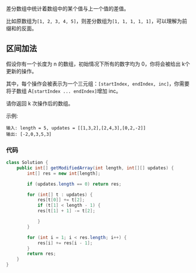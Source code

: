 差分数组中统计着数组中的某个值与上一个值的差值。

比如原数组为`[1, 2, 3, 4, 5]`，则差分数组为`[1, 1, 1, 1, 1]`，可以理解为前缀和的反面。

## 区间加法

假设你有一个长度为 n 的数组，初始情况下所有的数字均为 0，你将会被给出 k​​​​​​​ 个更新的操作。

其中，每个操作会被表示为一个三元组：`[startIndex, endIndex, inc]`，你需要将子数组 A`[startIndex ... endIndex]`增加 inc。

请你返回 k 次操作后的数组。

示例:
```
输入: length = 5, updates = [[1,3,2],[2,4,3],[0,2,-2]]
输出: [-2,0,3,5,3]
```

### 代码
```java
class Solution {
    public int[] getModifiedArray(int length, int[][] updates) {
        int[] res = new int[length];

        if (updates.length == 0) return res;

        for (int[] t : updates) {
            res[t[0]] += t[2];
            if (t[1] < length - 1) {
            res[t[1] + 1] -= t[2];

            }
        }

        for (int i = 1; i < res.length; i++) {
            res[i] += res[i - 1];
        }
        return res;
    }
}
```